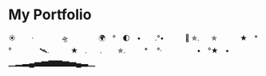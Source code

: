# My Portfolio
☀️
       ·　　　　🛸　　　 　🌍　°　🌓　•　　.°•　　　🚀 ✯.      ✯
　　　★　*　　　　　°　　　　🛰️.           ★　.   　.        ✯.      　*
　°·　　　　　•　°★　•
▁▂▃▄▅▆▇▇▆▅▄▃▁
